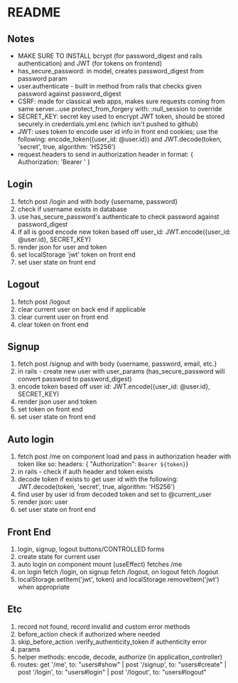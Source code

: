 # README
## Notes

- MAKE SURE TO INSTALL bcrypt (for password_digest and rails authentication) and JWT (for tokens on frontend)
- has_secure_password: in model, creates password_digest from password param
- user.authenticate - built in method from rails that checks given password against password_digest
- CSRF: made for classical web apps, makes sure requests coming from same server...use protect_from_forgery with: :null_session to override
- SECRET_KEY: secret key used to encrypt JWT token, should be stored securely in credentials.yml.enc (which isn't pushed to github)
- JWT: uses token to encode user id info in front end cookies; use the following: encode_token({user_id: @user.id}) and JWT.decode(token, 'secret', true, algorithm: 'HS256')
- request.headers to send in authorization header in format: { Authorization: 'Bearer <token>' }

## Login

1. fetch post /login and with body {username, password}
2. check if username exists in database
3. use has_secure_password's authenticate to check password against password_digest
4. if all is good encode new token based off user_id: JWT.encode({user_id: @user.id}, SECRET_KEY) 
5. render json for user and token
6. set localStorage 'jwt' token on front end
7. set user state on front end

## Logout

1. fetch post /logout
2. clear current user on back end if applicable
3. clear current user on front end
4. clear token on front end

## Signup

1. fetch post /signup and with body {username, password, email, etc.}
2. in rails - create new user with user_params (has_secure_password will convert password to password_digest)
3. encode token based off user id: JWT.encode({user_id: @user.id}, SECRET_KEY) 
4. render json user and token
5. set token on front end 
6. set user state on front end

## Auto login

1. fetch post /me on component load and pass in authorization header with token like so: headers: { "Authorization": `Bearer ${token}`}
2. in rails - check if auth header and token exists
3. decode token if exists to get user id with the following: JWT.decode(token, 'secret', true, algorithm: 'HS256')
4. find user by user id from decoded token and set to @current_user
5. render json: user
6. set user state on front end

## Front End

1. login, signup, logout buttons/CONTROLLED forms
2. create state for current user
3. auto login on component mount (useEffect) fetches /me
4. on login fetch /login, on signup fetch /logout, on logout fetch /logout
5. localStorage.setItem('jwt', token) and localStorage.removeItem('jwt') when appropriate

## Etc

1. record not found, record invalid and custom error methods
2. before_action check if authorized where needed
3. skip_before_action :verify_authenticity_token if authenticity error
4. params
5. helper methods: encode, decode, authorize (in application_controller)
6. routes: get '/me', to: "users#show" | post '/signup', to: "users#create" | post '/login', to: "users#login" | post '/logout', to: "users#logout"